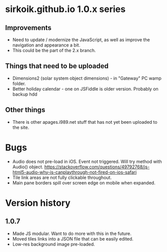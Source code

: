 # sirkoik.github.io 1.0.x series

## Improvements
* Need to update / modernize the JavaScript, as well as improve the navigation and appearance a bit.
* This could be the part of the 2.x branch.

## Things that need to be uploaded
* Dimensions2 (solar system object dimensions) - in "Gateway" PC wamp folder.
* Better holiday calendar - one on JSFiddle is older version. Probably on backup hdd

## Other things
* There is other apages.i989.net stuff that has not yet been uploaded to the site.

# Bugs
* Audio does not pre-load in iOS. Event not triggered. Will try method with Audio() object. https://stackoverflow.com/questions/49792768/js-html5-audio-why-is-canplaythrough-not-fired-on-ios-safari
* Tile link areas are not fully clickable throughout.
* Main pane borders spill over screen edge on mobile when expanded.

# Version history

## 1.0.7
* Made JS modular. Want to do more with this in the future.
* Moved tiles links into a JSON file that can be easily edited.
* Low-res background image pre-loaded.